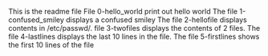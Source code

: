 This is the readme file
File 0-hello_world print out hello world
The file 1-confused_smiley displays a confused smiley
The file 2-hellofile displays contents in /etc/passwd/.
file 3-twofiles displays the contents of 2 files.
The file 4-lastlines displays the last 10 lines in the file.
The file 5-firstlines shows the first 10 lines of the file
